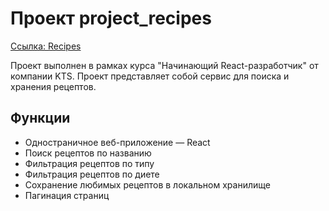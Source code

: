 # Проект project_recipes
[Ссылка: Recipes](https://li9520.github.io/project_recipes/)   
   
Проект выполнен в рамках курса "Начинающий React-разработчик" от компании KTS. Проект представляет собой сервис для поиска и хранения рецептов.   

## Функции
* Одностраничное веб-приложение — React
* Поиск рецептов по названию
* Фильтрация рецептов по типу
* Фильтрация рецептов по диете
* Сохранение любимых рецептов в локальном хранилище
* Пагинация страниц
